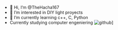 - 👋 Hi, I’m @TheHacha167
- 👀 I’m interested in DIY light proyects
- 🌱 I’m currently learning c++, C, Python
- Currently studying computer engeniering 
![github](https://img.shields.io/badge/GitHub-000000?style=for-the-badge&logo=GitHub&logoColor=white)]

<!---
TheHacha167/TheHacha167 is a ✨ special ✨ repository because its `README.md` (this file) appears on your GitHub profile.
You can click the Preview link to take a look at your changes.
- 💞️ I’m looking to collaborate on ...
- 📫 How to reach me ...
--->

